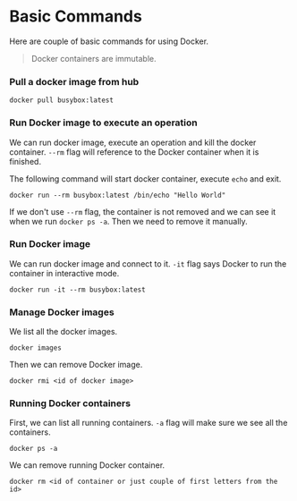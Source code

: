 # Basic Commands

Here are couple of basic commands for using Docker.

> Docker containers are immutable.

### Pull a docker image from hub

```
docker pull busybox:latest
```

### Run Docker image to execute an operation

We can run docker image, execute an operation and kill the docker container. `--rm` flag will reference to the Docker container when it is finished.

The following command will start docker container, execute `echo` and exit.

```
docker run --rm busybox:latest /bin/echo "Hello World"
```

If we don't use `--rm` flag, the container is not removed and we can see it when we run `docker ps -a`. Then we need to remove it manually.

### Run Docker image

We can run docker image and connect to it. `-it` flag says Docker to run the container in interactive mode.

```
docker run -it --rm busybox:latest
```

### Manage Docker images

We list all the docker images.

```
docker images
```

Then we can remove Docker image.

```
docker rmi <id of docker image>
```

### Running Docker containers

First, we can list all running containers. `-a` flag will make sure we see all the containers.

```
docker ps -a
```

We can remove running Docker container.

```
docker rm <id of container or just couple of first letters from the id>
```




